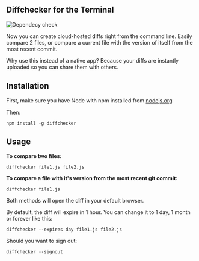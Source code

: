 ## Diffchecker for the Terminal

![Dependecy check](https://david-dm.org/wali-s/diffchecker-cli.svg)

Now you can create cloud-hosted diffs right from the command line. Easily compare 2 files, or compare a current file with the version of itself from the most recent commit.

Why use this instead of a native app? Because your diffs are instantly uploaded so you can share them with others.

## Installation

First, make sure you have Node with npm installed from [nodejs.org](https://nodejs.org)

Then:

`npm install -g diffchecker`

## Usage

**To compare two files:**

`diffchecker file1.js file2.js`

**To compare a file with it's version from the most recent git commit:**

`diffchecker file1.js`

Both methods will open the diff in your default browser.

By default, the diff will expire in 1 hour. You can change it to 1 day, 1 month or forever like this:

`diffchecker --expires day file1.js file2.js`

Should you want to sign out:

`diffchecker --signout`
